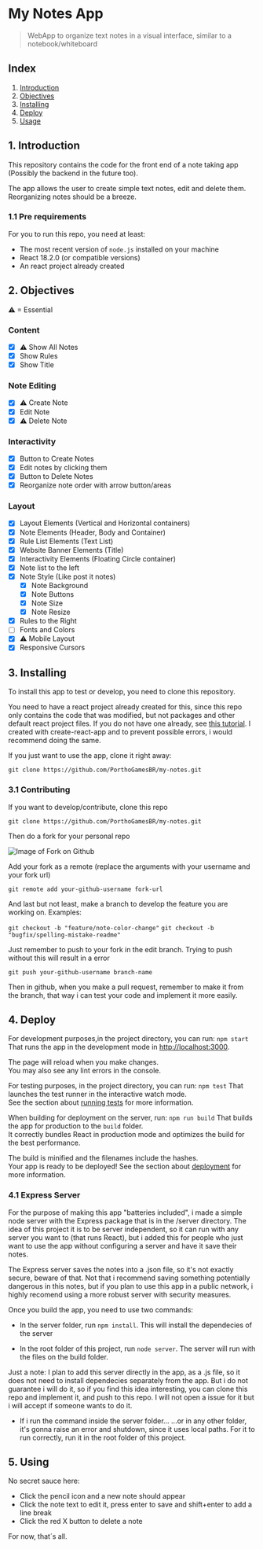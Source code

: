 # My Notes App

> WebApp to organize text notes in a visual interface, similar to a notebook/whiteboard

## Index
    
1. [Introduction](#1-introduction)
2. [Objectives](#2-objectives)
3. [Installing](#3-installing)
4. [Deploy](#4-deploy)
5. [Usage](#5-using)

## 1. Introduction

This repository contains the code for the front end of a note taking app (Possibly the backend in the future too).

The app allows the user to create simple text notes, edit and delete them. Reorganizing notes should be a breeze.

### 1.1 Pre requirements
For you to run this repo, you need at least:
- The most recent version of `node.js` installed on your machine
- React 18.2.0 (or compatible versions)
- An react project already created

## 2. Objectives
⚠ = Essential
### Content
- [x] ⚠ Show All Notes
- [x] Show Rules
- [x] Show Title
### Note Editing
- [x] ⚠ Create Note
- [x] Edit Note
- [x] ⚠ Delete Note
### Interactivity
- [x] Button to Create Notes
- [x] Edit notes by clicking them
- [x] Button to Delete Notes
- [x] Reorganize note order with arrow button/areas
### Layout
- [x] Layout Elements (Vertical and Horizontal containers)
- [x] Note Elements (Header, Body and Container)
- [x] Rule List Elements (Text List)
- [x] Website Banner Elements (Title)
- [x] Interactivity Elements (Floating Circle container)
- [x] Note list to the left
- [x] Note Style (Like post it notes)
    - [x] Note Background
    - [x] Note Buttons
    - [x] Note Size
    - [x] Note Resize 
- [x] Rules to the Right
- [ ] Fonts and Colors
- [x] ⚠ Mobile Layout
- [x] Responsive Cursors

## 3. Installing
To install this app to test or develop, you need to clone this repository.

You need to have a react project already created for this, since this repo only contains the code that was modified, but not packages and other default react project files. If you do not have one already, see [this tutorial](https://create-react-app.dev). I created with create-react-app and to prevent possible errors, i would recommend doing the same.

If you just want to use the app, clone it right away: 

`git clone https://github.com/PorthoGamesBR/my-notes.git`

### 3.1 Contributing
If you want to develop/contribute, clone this repo

`git clone https://github.com/PorthoGamesBR/my-notes.git`

Then do a fork for your personal repo

<img src="https://docs.github.com/assets/cb-79331/mw-1440/images/help/repository/fork_button.webp" alt="Image of Fork on Github">

Add your fork as a remote (replace the arguments with your username and your fork url)

```git remote add your-github-username fork-url```

And last but not least, make a branch to develop the feature you are working on. Examples:

`git checkout -b "feature/note-color-change"`
`git checkout -b "bugfix/spelling-mistake-readme"`

Just remember to push to your fork in the edit branch. Trying to push without this will result in a error

`git push your-github-username branch-name`

Then in github, when you make a pull request, remember to make it from the branch, that way i can test your code and implement it more easily.

## 4. Deploy
For development purposes,in the project directory, you can run:
    `npm start`
That runs the app in the development mode in [http://localhost:3000](http://localhost:3000).

The page will reload when you make changes.\
You may also see any lint errors in the console.

For testing purposes, in the project directory, you can run:
`npm test`
That launches the test runner in the interactive watch mode.\
See the section about [running tests](https://facebook.github.io/create-react-app/docs/running-tests) for more information.

When building for deployment on the server, run:
`npm run build`
That builds the app for production to the `build` folder.\
It correctly bundles React in production mode and optimizes the build for the best performance.

The build is minified and the filenames include the hashes.\
Your app is ready to be deployed!
See the section about [deployment](https://facebook.github.io/create-react-app/docs/deployment) for more information.

### 4.1 Express Server
For the purpose of making this app "batteries included", i made a simple node server with the Express package that is in the /server directory. The idea of this project it is to be server independent, so it can run with any server you want to (that runs React), but i added this for people who just want to use the app without configuring a server and have it save their notes.

The Express server saves the notes into a .json file, so it's not exactly secure, beware of that. Not that i recommend saving something potentially dangerous in this notes, but if you plan to use this app in a public network, i highly recomend using a more robust server with security measures.

Once you build the app, you need to use two commands:

- In the server folder, run `npm install`. This will install the dependecies of the server

- In the root folder of this project, run `node server`. The server will run with the files on the build folder.

Just a note: I plan to add this server directly in the app, as a .js file, so it does not need to install dependecies separately from the app. But i do not guarantee i will do it, so if you find this idea interesting, you can clone this repo and implement it, and push to this repo. I will not open a issue for it but i will accept if someone wants to do it.

- If i run the command inside the server folder...
...or in any other folder, it's gonna raise an error and shutdown, since it uses local paths. For it to run correctly, run it in the root folder of this project.

## 5. Using

No secret sauce here: 
- Click the pencil icon and a new note should appear
- Click the note text to edit it, press enter to save and shift+enter to add a line break
- Click the red X button to delete a note

For now, that´s all.
